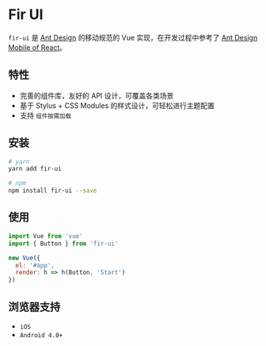 # Fir UI

`fir-ui` 是 [Ant Design](http://ant.design/) 的移动规范的 Vue 实现，在开发过程中参考了 [Ant Design Mobile of React](https://github.com/ant-design/ant-design-mobile/)。

## 特性

- 完善的组件库，友好的 API 设计，可覆盖各类场景
- 基于 Stylus + CSS Modules 的样式设计，可轻松进行主题配置
- 支持 `组件按需加载`

## 安装

```bash
# yarn
yarn add fir-ui

# npm
npm install fir-ui --save
```

## 使用

```js
import Vue from 'vue'
import { Button } from 'fir-ui'

new Vue({
  el: '#app',
  render: h => h(Button, 'Start')
})
```

## 浏览器支持

- `iOS`
- `Android 4.0+`
